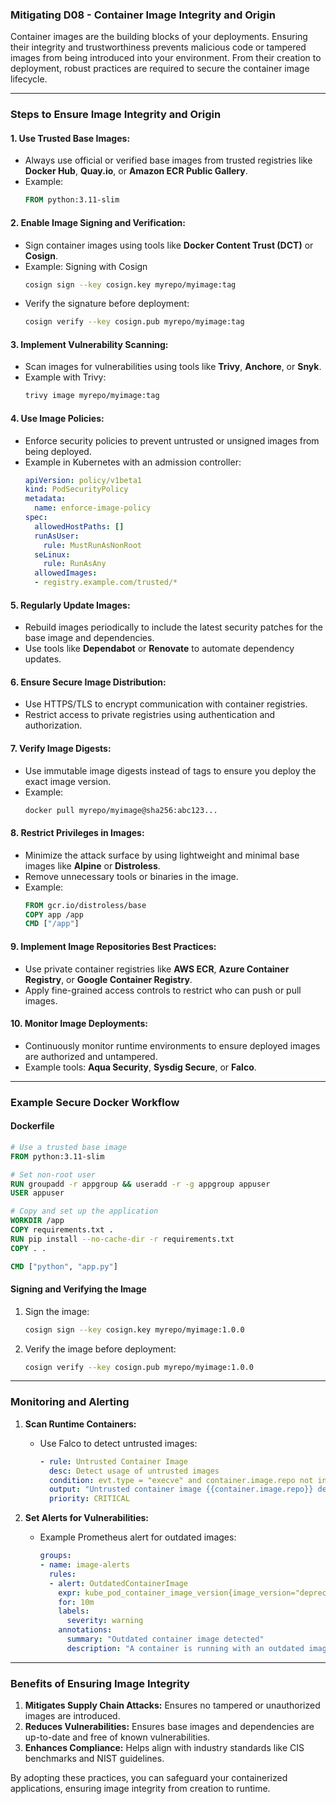### Mitigating D08 - Container Image Integrity and Origin

Container images are the building blocks of your deployments. Ensuring their integrity and trustworthiness prevents malicious code or tampered images from being introduced into your environment. From their creation to deployment, robust practices are required to secure the container image lifecycle.

---

### Steps to Ensure Image Integrity and Origin

#### 1. **Use Trusted Base Images:**
   - Always use official or verified base images from trusted registries like **Docker Hub**, **Quay.io**, or **Amazon ECR Public Gallery**.
   - Example:
     ```dockerfile
     FROM python:3.11-slim
     ```

#### 2. **Enable Image Signing and Verification:**
   - Sign container images using tools like **Docker Content Trust (DCT)** or **Cosign**.
   - Example: Signing with Cosign
     ```bash
     cosign sign --key cosign.key myrepo/myimage:tag
     ```
   - Verify the signature before deployment:
     ```bash
     cosign verify --key cosign.pub myrepo/myimage:tag
     ```

#### 3. **Implement Vulnerability Scanning:**
   - Scan images for vulnerabilities using tools like **Trivy**, **Anchore**, or **Snyk**.
   - Example with Trivy:
     ```bash
     trivy image myrepo/myimage:tag
     ```

#### 4. **Use Image Policies:**
   - Enforce security policies to prevent untrusted or unsigned images from being deployed.
   - Example in Kubernetes with an admission controller:
     ```yaml
     apiVersion: policy/v1beta1
     kind: PodSecurityPolicy
     metadata:
       name: enforce-image-policy
     spec:
       allowedHostPaths: []
       runAsUser:
         rule: MustRunAsNonRoot
       seLinux:
         rule: RunAsAny
       allowedImages:
       - registry.example.com/trusted/*
     ```

#### 5. **Regularly Update Images:**
   - Rebuild images periodically to include the latest security patches for the base image and dependencies.
   - Use tools like **Dependabot** or **Renovate** to automate dependency updates.

#### 6. **Ensure Secure Image Distribution:**
   - Use HTTPS/TLS to encrypt communication with container registries.
   - Restrict access to private registries using authentication and authorization.

#### 7. **Verify Image Digests:**
   - Use immutable image digests instead of tags to ensure you deploy the exact image version.
   - Example:
     ```bash
     docker pull myrepo/myimage@sha256:abc123...
     ```

#### 8. **Restrict Privileges in Images:**
   - Minimize the attack surface by using lightweight and minimal base images like **Alpine** or **Distroless**.
   - Remove unnecessary tools or binaries in the image.
   - Example:
     ```dockerfile
     FROM gcr.io/distroless/base
     COPY app /app
     CMD ["/app"]
     ```

#### 9. **Implement Image Repositories Best Practices:**
   - Use private container registries like **AWS ECR**, **Azure Container Registry**, or **Google Container Registry**.
   - Apply fine-grained access controls to restrict who can push or pull images.

#### 10. **Monitor Image Deployments:**
   - Continuously monitor runtime environments to ensure deployed images are authorized and untampered.
   - Example tools: **Aqua Security**, **Sysdig Secure**, or **Falco**.

---

### Example Secure Docker Workflow

#### Dockerfile
```dockerfile
# Use a trusted base image
FROM python:3.11-slim

# Set non-root user
RUN groupadd -r appgroup && useradd -r -g appgroup appuser
USER appuser

# Copy and set up the application
WORKDIR /app
COPY requirements.txt .
RUN pip install --no-cache-dir -r requirements.txt
COPY . .

CMD ["python", "app.py"]
```

#### Signing and Verifying the Image
1. Sign the image:
   ```bash
   cosign sign --key cosign.key myrepo/myimage:1.0.0
   ```
2. Verify the image before deployment:
   ```bash
   cosign verify --key cosign.pub myrepo/myimage:1.0.0
   ```

---

### Monitoring and Alerting

1. **Scan Runtime Containers:**
   - Use Falco to detect untrusted images:
     ```yaml
     - rule: Untrusted Container Image
       desc: Detect usage of untrusted images
       condition: evt.type = "execve" and container.image.repo not in (trusted_repos)
       output: "Untrusted container image {{container.image.repo}} detected"
       priority: CRITICAL
     ```

2. **Set Alerts for Vulnerabilities:**
   - Example Prometheus alert for outdated images:
     ```yaml
     groups:
     - name: image-alerts
       rules:
       - alert: OutdatedContainerImage
         expr: kube_pod_container_image_version{image_version="deprecated"} > 0
         for: 10m
         labels:
           severity: warning
         annotations:
           summary: "Outdated container image detected"
           description: "A container is running with an outdated image version"
     ```

---

### Benefits of Ensuring Image Integrity

1. **Mitigates Supply Chain Attacks:** Ensures no tampered or unauthorized images are introduced.
2. **Reduces Vulnerabilities:** Ensures base images and dependencies are up-to-date and free of known vulnerabilities.
3. **Enhances Compliance:** Helps align with industry standards like CIS benchmarks and NIST guidelines.

By adopting these practices, you can safeguard your containerized applications, ensuring image integrity from creation to runtime.